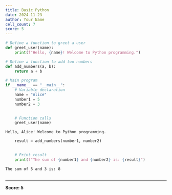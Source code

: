 ```yaml
---
title: Basic Python
date: 2024-11-23
author: Your Name
cell_count: 7
score: 5
---
```


```python
# Define a function to greet a user
def greet_user(name):
    print(f"Hello, {name}! Welcome to Python programming.")


```


```python
# Define a function to add two numbers
def add_numbers(a, b):
    return a + b


```


```python
# Main program
if __name__ == "__main__":
    # Variable declaration
    name = "Alice"
    number1 = 5
    number2 = 3
    

```


```python
    # Function calls
    greet_user(name)

```

    Hello, Alice! Welcome to Python programming.



```python
    result = add_numbers(number1, number2)

```


```python
    
    # Print result
    print(f"The sum of {number1} and {number2} is: {result}")
```

    The sum of 5 and 3 is: 8



```python

```


---
**Score: 5**
